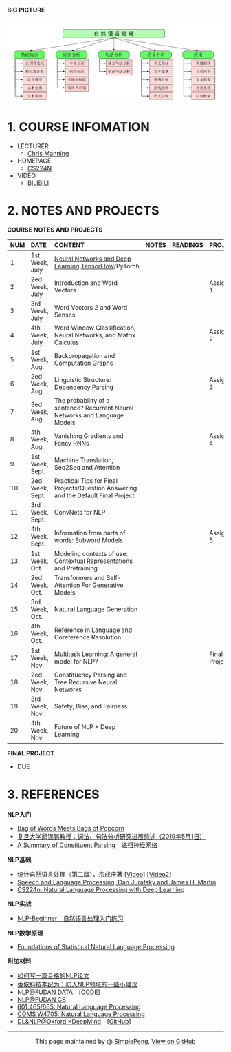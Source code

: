 **BIG PICTURE** <br>


![RoadMap](NLPRoadMap.PNG)


# 1. COURSE INFOMATION


- LECTURER
	- [Chris Manning](https://nlp.stanford.edu/~manning/)
- HOMEPAGE
	- [CS224N](http://web.stanford.edu/class/cs224n/index.html)
- VIDEO
	- [BILIBILI](https://www.bilibili.com/video/av46216519/)

# 2. NOTES AND PROJECTS



**COURSE NOTES AND PROJECTS**



| NUM|DATE |  CONTENT      |    NOTES |READINGS | PROJECT  |
| :-----|:--| :-------- | :--------| :-- | :-- |
|1 |1st Week, July |[Neural Networks and Deep Learning](http://neuralnetworksanddeeplearning.com/),[TensorFlow](https://pan.baidu.com/s/1c19SI56#list/path=%2F)/PyTorch  | | | |
|2 |2ed Week, July |Introduction and Word Vectors  | | |  Assignment 1|
|3 |3rd Week, July |Word Vectors 2 and Word Senses  | | | |
|4 |4th Week, July |Word Window Classification, Neural Networks, and Matrix Calculus  | | |Assignment 2  |
|5 |1st Week, Aug. |Backpropagation and Computation Graphs  | | | |
|6 |2ed Week, Aug. |Linguistic Structure: Dependency Parsing  | | |Assignment 3  |
|7 |3ed Week, Aug. |The probability of a sentence? Recurrent Neural Networks and Language Models  | | | |
|8 |4th Week, Aug. |Vanishing Gradients and Fancy RNNs  | | | Assignment 4 |
|9 |1st Week, Sept. |Machine Translation, Seq2Seq and Attention  | | | |
|10 |2ed Week, Sept. |Practical Tips for Final Projects/Question Answering and the Default Final Project  | | | |
|11 |3rd Week, Sept. |ConvNets for NLP  | | | |
|12 |4th Week, Sept. |Information from parts of words: Subword Models  | | |Assignment 5  | 
|13 |1st Week, Oct. |Modeling contexts of use: Contextual Representations and Pretraining  | | | |
|14 |2ed Week, Oct. |Transformers and Self-Attention For Generative Models  | | | |
|15 |3rd Week, Oct. |Natural Language Generation  | | | | 
|16 |4th Week, Oct.  |Reference in Language and Coreference Resolution | | | | 
|17 |1st Week, Nov. |Multitask Learning: A general model for NLP?  | | | Final Project |
|18 |2ed Week, Nov. |Constituency Parsing and Tree Recursive Neural Networks  | | | |
|19 |3rd Week, Nov. |Safety, Bias, and Fairness  | | | |
|20 |4th Week, Nov. |Future of NLP + Deep Learning | | | |




**FINAL PROJECT**
- DUE

# 3. REFERENCES


**NLP入门**
- [Bag of Words Meets Bags of Popcorn](https://www.kaggle.com/c/word2vec-nlp-tutorial)
- [复旦大学邱锡鹏教授：词法、句法分析研究进展综述（2019年5月1日）](https://mp.weixin.qq.com/s/AP4TCnRfIccqAxDu4FlBew)
- [A Summary of Constituent Parsing](https://godweiyang.com/2018/09/26/constituent-parsing-summary/)&emsp;[递归神经网络](https://zybuluo.com/hanbingtao/note/626300)

**NLP基础**
- 统计自然语言处理（第二版），宗成庆著 [[Video](https://www.bilibili.com/video/av23334120/?p=32)] [[Video2](https://www.bilibili.com/video/av27183045/?p=1)]
- [Speech and Language Processing, Dan Jurafsky and James H. Martin](https://web.stanford.edu/~jurafsky/slp3/)
- [CS224n: Natural Language Processing with Deep Learning](http://web.stanford.edu/class/cs224n/)


**NLP实战**
- [NLP-Beginner：自然语言处理入门练习](https://github.com/SimpleLP/nlp-beginner)

**NLP数学原理**
- [Foundations of Statistical Natural Language Processing](https://nlp.stanford.edu/fsnlp/)




**附加材料**
- [如何写一篇合格的NLP论文](https://zhuanlan.zhihu.com/p/58752815)
- [香侬科技李纪为：初入NLP领域的一些小建议](https://cloud.tencent.com/developer/article/1421774)
- [NLP@FUDAN DATA](http://www.sdspeople.fudan.edu.cn/zywei/DATA130006/index.html)&emsp;[[CODE](https://github.com/Rshcaroline/FDU-Natural-Language-Processing)]
- [NLP@FUDAN CS](https://textprocessing.github.io/)
- [601.465/665: Natural Language Processing](https://www.cs.jhu.edu/~jason/465/)
- [COMS W4705: Natural Language Processing](http://www.cs.columbia.edu/~mcollins/cs4705-spring2019/)
- [DL&NLP@Oxford ×DeepMind](https://edu.aliyun.com/course/844?utm_content=m_44346)&emsp;[[GitHub](https://github.com/oxford-cs-deepnlp-2017/lectures)]











-----------------------------------------------------------------------------------------

<div style="text-align:center;">
This page maintained by @ <a href="https://simplelp.github.io/">SimplePeng</a>, 	
<a href="https://github.com/SimpleLP/Natural-Language-Processing/">View on GitHub</a>
</div>






